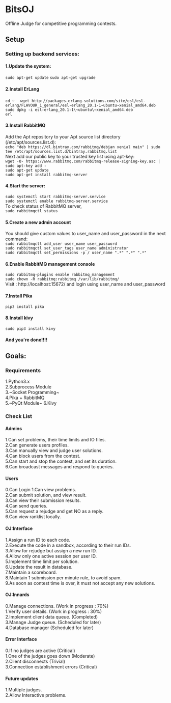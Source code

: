# BitsOJ
Offline Judge for competitive programming contests.  

## Setup
### Setting up backend services:
#### 1.Update the system:  
`sudo apt-get update`
`sudo apt-get upgrade`
#### 2.Install ErLang
`cd ~  `
`wget http://packages.erlang-solutions.com/site/esl/esl-erlang/FLAVOUR_1_general/esl-erlang_20.1-1~ubuntu~xenial_amd64.deb`  
`sudo dpkg -i esl-erlang_20.1-1\~ubuntu\~xenial_amd64.deb`  
`erl`  
#### 3.Install RabbitMQ  
Add the Apt repository to your Apt source list directory (/etc/apt/sources.list.d):  
`echo "deb https://dl.bintray.com/rabbitmq/debian xenial main" | sudo tee /etc/apt/sources.list.d/bintray.rabbitmq.list`  
Next add our public key to your trusted key list using apt-key:   
`wget -O- https://www.rabbitmq.com/rabbitmq-release-signing-key.asc | sudo apt-key add -`  
`sudo apt-get update`  
`sudo apt-get install rabbitmq-server`  
#### 4.Start the server:  
`sudo systemctl start rabbitmq-server.service`  
`sudo systemctl enable rabbitmq-server.service`  
To check status of RabbitMQ server,  
`sudo rabbitmqctl status`  
#### 5.Create a new admin account  
You should give custom values to user_name and user_password in the next command:  
`sudo rabbitmqctl add_user user_name user_password`     
`sudo rabbitmqctl set_user_tags user_name administrator`    
`sudo rabbitmqctl set_permissions -p / user_name ".*" ".*" ".*"`    
#### 6.Enable RabbitMQ management console  
`sudo rabbitmq-plugins enable rabbitmq_management`   
`sudo chown -R rabbitmq:rabbitmq /var/lib/rabbitmq/`   
Visit : http://localhost:15672/ and login using user_name and user_password  

#### 7.Install Pika
`pip3 install pika`  

#### 8.Install kivy
`sudo pip3 install kivy`
#### And you're done!!!!

## Goals:
### Requirements  
1.Python3.x  
2.Subprocess Module  
3.~Socket Programming~  
4.Pika + RabbitMQ  
5.~PyQt Module~
6.Kivy


### Check List
#### Admins
1.Can set problems, their time limits and IO files.  
2.Can generate users profiles.  
3.Can manually view and judge user solutions.  
4.Can block users from the contest.  
5.Can start and stop the contest, and set its duration.  
6.Can broadcast messages and respond to queries.  

#### Users  
0.Can Login
1.Can view problems.  
2.Can submit solution, and view result.   
3.Can view their submission results.   
4.Can send queries.   
5.Can request a rejudge and get NO as a reply.  
6.Can view ranklist locally.  
  
#### OJ:Interface  
1.Assign a run ID to each code.  
2.Execute the code in a sandbox, according to their run IDs.  
3.Allow for rejudge but assign a new run ID.  
4.Allow only one active session per user ID.  
5.Implement time limit per solution.  
6.Update the result in database.  
7.Maintain a scoreboard.  
8.Maintain 1 submission per minute rule, to avoid spam.  
9.As soon as contest time is over, it must not accept any new solutions.  

#### OJ:Innards
0.Manage connections.  (Work in progress : 70%)    
1.Verify user details.  (Work in progress : 30%)  
2.Implement client data queue.  (Completed)  
3.Manage Judge queue.  (Scheduled for later)  
4.Database manager  (Scheduled for later)  

#### Error Interface
0.If no judges are active (Critical)  
1.One of the judges goes down (Moderate)  
2.Client disconnects (Trivial)  
3.Connection establishment errors (Critical)  

#### Future updates  
1.Multiple judges.  
2.Allow Interactive problems.  
